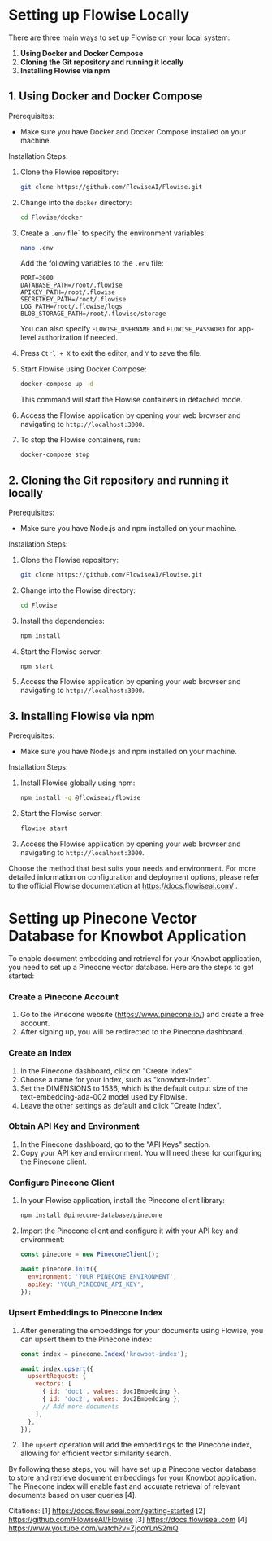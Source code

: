 # Setting up Flowise Locally

There are three main ways to set up Flowise on your local system:

1. **Using Docker and Docker Compose**
2. **Cloning the Git repository and running it locally**
3. **Installing Flowise via npm**

## 1. Using Docker and Docker Compose

Prerequisites:
- Make sure you have Docker and Docker Compose installed on your machine.

Installation Steps:
1. Clone the Flowise repository:
   ```bash
   git clone https://github.com/FlowiseAI/Flowise.git
   ```

2. Change into the `docker` directory:
   ```bash
   cd Flowise/docker
   ```

3. Create a `.env` file` to specify the environment variables:
   ```bash
   nano .env
   ```
   Add the following variables to the `.env` file:
   ```
   PORT=3000
   DATABASE_PATH=/root/.flowise
   APIKEY_PATH=/root/.flowise
   SECRETKEY_PATH=/root/.flowise
   LOG_PATH=/root/.flowise/logs
   BLOB_STORAGE_PATH=/root/.flowise/storage
   ```
   You can also specify `FLOWISE_USERNAME` and `FLOWISE_PASSWORD` for app-level authorization if needed.

4. Press `Ctrl + X` to exit the editor, and `Y` to save the file.

5. Start Flowise using Docker Compose:
   ```bash
   docker-compose up -d
   ```
   This command will start the Flowise containers in detached mode.

6. Access the Flowise application by opening your web browser and navigating to `http://localhost:3000`.

7. To stop the Flowise containers, run:
   ```bash
   docker-compose stop
   ```

## 2. Cloning the Git repository and running it locally

Prerequisites:
- Make sure you have Node.js and npm installed on your machine.

Installation Steps:
1. Clone the Flowise repository:
   ```bash
   git clone https://github.com/FlowiseAI/Flowise.git
   ```

2. Change into the Flowise directory:
   ```bash
   cd Flowise
   ```

3. Install the dependencies:
   ```bash
   npm install
   ```

4. Start the Flowise server:
   ```bash
   npm start
   ```

5. Access the Flowise application by opening your web browser and navigating to `http://localhost:3000`.

## 3. Installing Flowise via npm

Prerequisites:
- Make sure you have Node.js and npm installed on your machine.

Installation Steps:
1. Install Flowise globally using npm:
   ```bash
   npm install -g @flowiseai/flowise
   ```

2. Start the Flowise server:
   ```bash
   flowise start
   ```

3. Access the Flowise application by opening your web browser and navigating to `http://localhost:3000`.

Choose the method that best suits your needs and environment. For more detailed information on configuration and deployment options, please refer to the official Flowise documentation at https://docs.flowiseai.com/ .


# Setting up Pinecone Vector Database for Knowbot Application

To enable document embedding and retrieval for your Knowbot application, you need to set up a Pinecone vector database. Here are the steps to get started:

### Create a Pinecone Account
1. Go to the Pinecone website (https://www.pinecone.io/) and create a free account.
2. After signing up, you will be redirected to the Pinecone dashboard.

### Create an Index
1. In the Pinecone dashboard, click on "Create Index".
2. Choose a name for your index, such as "knowbot-index".
3. Set the DIMENSIONS to 1536, which is the default output size of the text-embedding-ada-002 model used by Flowise.
4. Leave the other settings as default and click "Create Index".

### Obtain API Key and Environment
1. In the Pinecone dashboard, go to the "API Keys" section.
2. Copy your API key and environment. You will need these for configuring the Pinecone client.

### Configure Pinecone Client
1. In your Flowise application, install the Pinecone client library:
   ```bash
   npm install @pinecone-database/pinecone
   ```

2. Import the Pinecone client and configure it with your API key and environment:
   ```javascript
   const pinecone = new PineconeClient();

   await pinecone.init({
     environment: 'YOUR_PINECONE_ENVIRONMENT',
     apiKey: 'YOUR_PINECONE_API_KEY',
   });
   ```

### Upsert Embeddings to Pinecone Index
1. After generating the embeddings for your documents using Flowise, you can upsert them to the Pinecone index:
   ```javascript
   const index = pinecone.Index('knowbot-index');

   await index.upsert({
     upsertRequest: {
       vectors: [
         { id: 'doc1', values: doc1Embedding },
         { id: 'doc2', values: doc2Embedding },
         // Add more documents
       ],
     },
   });
   ```

2. The `upsert` operation will add the embeddings to the Pinecone index, allowing for efficient vector similarity search.

By following these steps, you will have set up a Pinecone vector database to store and retrieve document embeddings for your Knowbot application. The Pinecone index will enable fast and accurate retrieval of relevant documents based on user queries [4].

Citations:
[1] https://docs.flowiseai.com/getting-started
[2] https://github.com/FlowiseAI/Flowise
[3] https://docs.flowiseai.com
[4] https://www.youtube.com/watch?v=ZjooYLnS2mQ